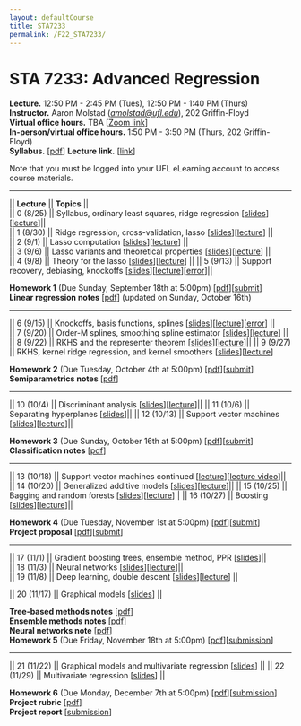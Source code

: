 ```yaml
---
layout: defaultCourse
title: STA7233
permalink: /F22_STA7233/
---
```


# STA 7233: Advanced Regression   
**Lecture.**  12:50 PM - 2:45 PM  (Tues), 12:50 PM - 1:40 PM (Thurs)  
**Instructor.** Aaron Molstad (*amolstad@ufl.edu*), 202 Griffin-Floyd  
**Virtual office hours.** TBA [[Zoom link](https://ufl.zoom.us/j/6434957431)]  
**In-person/virtual office hours.** 1:50 PM - 3:50 PM (Thurs, 202 Griffin-Floyd)  
**Syllabus.** [[pdf](https://ufl.instructure.com/courses/463961/files/70933679?wrap=1)] **Lecture link.** [[link](https://ufl.zoom.us/j/95497304717?pwd=NE9nY0hGcm84aWYzcFVzZXYxOU5mZz09)]  

Note that you must be logged into your UFL eLearning account to access course materials.  

---------------  

||  **Lecture** ||  **Topics**  ||  
|| 0 (8/25)  || Syllabus, ordinary least squares, ridge regression [[slides](https://ufl.instructure.com/files/70937117/download?download_frd=1)][[lecture](https://ufl.instructure.com/files/70937119/download?download_frd=1)]||  
|| 1 (8/30) || Ridge regression, cross-validation, lasso [[slides](https://ufl.instructure.com/files/71104309/download?download_frd=1)][[lecture](https://ufl.instructure.com/files/71104308/download?download_frd=1)] ||  
|| 2 (9/1) || Lasso computation [[slides](https://ufl.instructure.com/files/71183569/download?download_frd=1)][[lecture](https://ufl.instructure.com/files/71183552/download?download_frd=1)] ||  
|| 3 (9/6) || Lasso variants and theoretical properties [[slides](https://ufl.instructure.com/files/71222125/download?download_frd=1)][[lecture](https://ufl.instructure.com/files/71449315/download?download_frd=1)] ||  
|| 4 (9/8) || Theory for the lasso [[slides](https://ufl.instructure.com/files/71291903/download?download_frd=1)][[lecture](https://ufl.instructure.com/files/71449238/download?download_frd=1)] || 
|| 5 (9/13) || Support recovery, debiasing, knockoffs [[slides](https://ufl.instructure.com/files/71448932/download?download_frd=1)][[lecture](https://ufl.instructure.com/files/72463892/download?download_frd=1)][[error](https://ufl.instructure.com/files/72463940/download?download_frd=1)]|| 

**Homework 1** (Due Sunday, September 18th at 5:00pm) [[pdf](https://ufl.instructure.com/files/71182985/download?download_frd=1)][[submit](https://ufl.instructure.com/courses/463961/assignments/5390259)]   
**Linear regression notes** [[pdf](https://ufl.instructure.com/files/72443502/download?download_frd=1)] (updated on Sunday, October 16th)  

-----------------

|| 6 (9/15) || Knockoffs, basis functions, splines [[slides](https://ufl.instructure.com/files/71521547/download?download_frd=1)][[lecture](https://ufl.instructure.com/files/72464047/download?download_frd=1)][[error](https://ufl.instructure.com/files/72464131/download?download_frd=1)] ||  
|| 7 (9/20) || Order-M splines, smoothing spline estimator [[slides](https://ufl.instructure.com/files/71738772/download?download_frd=1)][[lecture](https://ufl.instructure.com/files/71738785/download?download_frd=1)] || 
|| 8 (9/22) || RKHS and the representer theorem [[slides](https://ufl.instructure.com/files/71739053/download?download_frd=1)][[lecture](https://ufl.instructure.com/files/71739054/download?download_frd=1)]||
|| 9 (9/27) || RKHS, kernel ridge regression, and kernel smoothers [[slides](https://ufl.instructure.com/files/71821033/download?download_frd=1)][[lecture](https://ufl.instructure.com/files/71890957/download?download_frd=1)]


**Homework 2** (Due Tuesday, October 4th at 5:00pm) [[pdf](https://ufl.instructure.com/files/71822895/download?download_frd=1)][[submit](https://ufl.instructure.com/courses/463961/assignments/5399003)]   
**Semiparametrics notes** [[pdf](https://ufl.instructure.com/files/71821043/download?download_frd=1)]  


-----------------


|| 10 (10/4) || Discriminant analysis [[slides](https://ufl.instructure.com/files/72131303/download?download_frd=1)][[lecture](https://ufl.instructure.com/files/72131298/download?download_frd=1)]||
|| 11 (10/6) || Separating hyperplanes [[slides](https://ufl.instructure.com/files/72131949/download?download_frd=1)]||
|| 12 (10/13) || Support vector machines [[slides](https://ufl.instructure.com/files/72374497/download?download_frd=1)][[lecture](https://ufl.instructure.com/files/72464071/download?download_frd=1)]||


**Homework 3** (Due Sunday, October 16th at 5:00pm) [[pdf](https://ufl.instructure.com/files/71959850/download?download_frd=1)][[submit](https://ufl.instructure.com/courses/463961/assignments/5405471)]    
**Classification notes** [[pdf](https://ufl.instructure.com/files/72374508/download?download_frd=1)]  

-----------------

|| 13 (10/18) || Support vector machines continued [[lecture](https://ufl.instructure.com/files/72600386/download?download_frd=1)][[lecture video](https://ufl.instructure.com/files/72561360/download?download_frd=1)]||  
|| 14 (10/20) || Generalized additive models [[slides](https://ufl.instructure.com/files/72600161/download?download_frd=1)][[lecture](https://ufl.instructure.com/files/72600143/download?download_frd=1)]||
|| 15 (10/25) || Bagging and random forests [[slides](https://ufl.instructure.com/files/72745329/download?download_frd=1)][[lecture](https://ufl.instructure.com/files/72745328/download?download_frd=1)]||
|| 16 (10/27) || Boosting [[slides](https://ufl.instructure.com/files/72830505/download?download_frd=1)][[lecture](https://ufl.instructure.com/files/72830504/download?download_frd=1)]||    



**Homework 4** (Due Tuesday, November 1st at 5:00pm) [[pdf](https://ufl.instructure.com/files/72464671/download?download_frd=1)][[submit](https://ufl.instructure.com/courses/463961/assignments/5411240)]  
**Project proposal** [[pdf](https://ufl.instructure.com/files/72462357/download?download_frd=1)][[submit](https://ufl.instructure.com/courses/463961/assignments/5411229)]

-----------------

|| 17 (11/1) || Gradient boosting trees, ensemble method, PPR [[slides](https://ufl.instructure.com/files/72984569/download?download_frd=1)]||  
|| 18 (11/3) || Neural networks [[slides](https://ufl.instructure.com/files/73054108/download?download_frd=1)][[lecture](https://ufl.instructure.com/files/73053844/download?download_frd=1)]||    
|| 19 (11/8) || Deep learning, double descent [[slides](https://ufl.instructure.com/files/73220382/download?download_frd=1)][[lecture](https://ufl.instructure.com/files/73220381/download?download_frd=1)] ||  

|| 20 (11/17) || Graphical models [[slides](https://ufl.instructure.com/files/73709911/download?download_frd=1)] ||  

**Tree-based methods notes** [[pdf](https://ufl.instructure.com/files/72830613/download?download_frd=1)]   
**Ensemble methods notes** [[pdf](https://ufl.instructure.com/files/73708833/download?download_frd=1)]  
**Neural networks note** [[pdf](https://ufl.instructure.com/files/73708798/download?download_frd=1)]  
**Homework 5** (Due Friday, November 18th at 5:00pm) [[pdf](https://ufl.instructure.com/files/73117676/download?download_frd=1)][[submission](https://ufl.instructure.com/courses/463961/assignments/5424665)]


-----------------

|| 21 (11/22) || Graphical models and multivariate regression [[slides](https://ufl.instructure.com/courses/463961/assignments/5438159)] || 
|| 22 (11/29) || Multivariate regression [[slides]()] || 



**Homework 6** (Due Monday, December 7th at 5:00pm) [[pdf](https://ufl.instructure.com/files/74009164/download?download_frd=1)][[submission](https://ufl.instructure.com/courses/463961/assignments/5438159)]  
**Project rubric** [[pdf](https://ufl.instructure.com/files/74009475/download?download_frd=1)]  
**Project report** [[submission](https://ufl.instructure.com/courses/463961/assignments/5438169)]  

